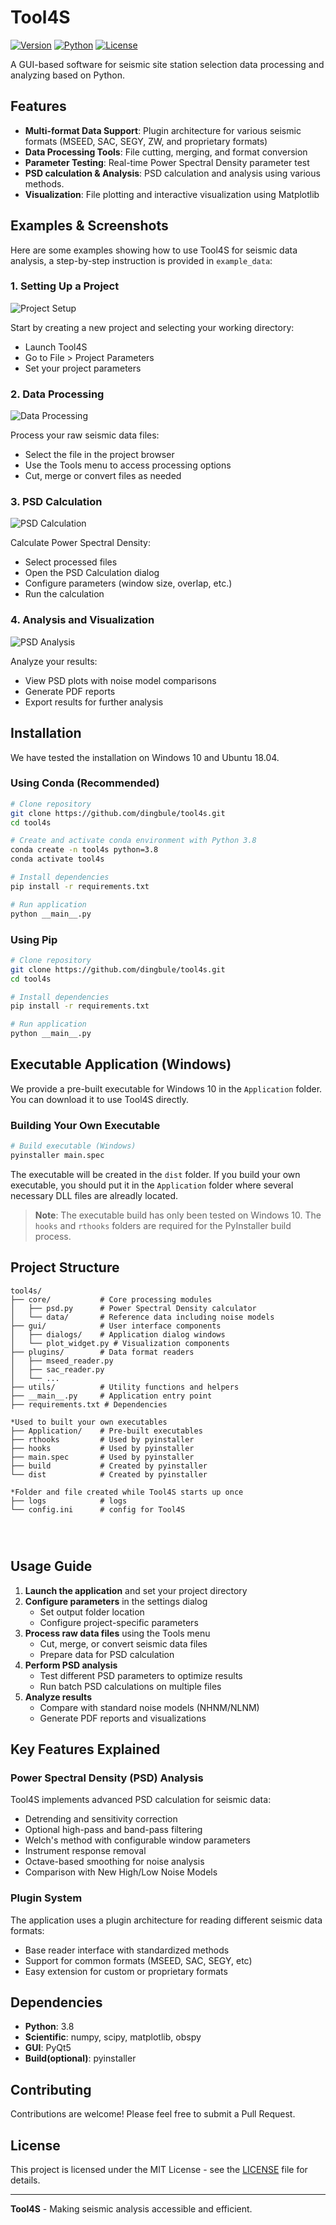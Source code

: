 # Tool4S

[![Version](https://img.shields.io/badge/version-1.0.0-blue.svg)](https://github.com/dingbule/tool4s)
[![Python](https://img.shields.io/badge/python-3.8-green.svg)](https://www.python.org/)
[![License](https://img.shields.io/badge/license-MIT-yellow.svg)](LICENSE)

A GUI-based software for seismic site station selection data processing and analyzing based on Python.

## Features

- **Multi-format Data Support**: Plugin architecture for various seismic formats (MSEED, SAC, SEGY, ZW, and proprietary formats)
- **Data Processing Tools**: File cutting, merging, and format conversion
- **Parameter Testing**: Real-time Power Spectral Density parameter test
- **PSD calculation & Analysis**: PSD calculation and analysis using various methods.
- **Visualization**: File plotting and interactive visualization using Matplotlib

## Examples & Screenshots

Here are some examples showing how to use Tool4S for seismic data analysis, a step-by-step instruction is provided in `example_data`:

### 1. Setting Up a Project

![Project Setup](docs/images/2open_testfile.png)

Start by creating a new project and selecting your working directory:
- Launch Tool4S
- Go to File > Project Parameters
- Set your project parameters

### 2. Data Processing

![Data Processing](docs/images/6add_files_process.png)

Process your raw seismic data files:
- Select the file in the project browser
- Use the Tools menu to access processing options
- Cut, merge or convert files as needed

### 3. PSD Calculation

![PSD Calculation](docs/images/8psd_test.png)

Calculate Power Spectral Density:
- Select processed files
- Open the PSD Calculation dialog
- Configure parameters (window size, overlap, etc.)
- Run the calculation

### 4. Analysis and Visualization

![PSD Analysis](docs/images/10psd_analysis.png)

Analyze your results:
- View PSD plots with noise model comparisons
- Generate PDF reports
- Export results for further analysis

## Installation

We have tested the installation on Windows 10 and Ubuntu 18.04.

### Using Conda (Recommended)

```bash
# Clone repository
git clone https://github.com/dingbule/tool4s.git
cd tool4s

# Create and activate conda environment with Python 3.8
conda create -n tool4s python=3.8
conda activate tool4s

# Install dependencies
pip install -r requirements.txt

# Run application
python __main__.py
```

### Using Pip

```bash
# Clone repository
git clone https://github.com/dingbule/tool4s.git
cd tool4s

# Install dependencies
pip install -r requirements.txt

# Run application
python __main__.py
```

## Executable Application  (Windows)

We provide a pre-built executable for Windows 10 in the `Application` folder. You can download it to use Tool4S directly.

### Building Your Own Executable

```bash
# Build executable (Windows)
pyinstaller main.spec
```

The executable will be created in the `dist` folder. If you build your own executable, you should put it in the `Application` folder where several necessary DLL files are alreadly located.

> **Note**: The executable build has only been tested on Windows 10. The `hooks` and `rthooks` folders are required for the PyInstaller build process.

## Project Structure

```
tool4s/
├── core/           # Core processing modules
│   ├── psd.py      # Power Spectral Density calculator
│   └── data/       # Reference data including noise models
├── gui/            # User interface components
│   ├── dialogs/    # Application dialog windows
│   └── plot_widget.py # Visualization components
├── plugins/        # Data format readers
│   ├── mseed_reader.py
│   ├── sac_reader.py
│   └── ...
├── utils/          # Utility functions and helpers
├── __main__.py     # Application entry point
├── requirements.txt # Dependencies

*Used to built your own executables
├── Application/    # Pre-built executables
├── rthooks         # Used by pyinstaller
├── hooks           # Used by pyinstaller
├── main.spec       # Used by pyinstaller
├── build           # Created by pyinstaller
└── dist            # Created by pyinstaller

*Folder and file created while Tool4S starts up once
├── logs            # logs 
└── config.ini      # config for Tool4S




```

## Usage Guide

1. **Launch the application** and set your project directory
2. **Configure parameters** in the settings dialog
   - Set output folder location
   - Configure project-specific parameters
3. **Process raw data files** using the Tools menu
   - Cut, merge, or convert seismic data files
   - Prepare data for PSD calculation
4. **Perform PSD analysis**
   - Test different PSD parameters to optimize results
   - Run batch PSD calculations on multiple files
5. **Analyze results**
   - Compare with standard noise models (NHNM/NLNM)
   - Generate PDF reports and visualizations

## Key Features Explained

### Power Spectral Density (PSD) Analysis

Tool4S implements advanced PSD calculation for seismic data:

- Detrending and sensitivity correction
- Optional high-pass and band-pass filtering
- Welch's method with configurable window parameters
- Instrument response removal
- Octave-based smoothing for noise analysis
- Comparison with New High/Low Noise Models

### Plugin System

The application uses a plugin architecture for reading different seismic data formats:

- Base reader interface with standardized methods
- Support for common formats (MSEED, SAC, SEGY, etc)
- Easy extension for custom or proprietary formats

## Dependencies

- **Python**: 3.8
- **Scientific**: numpy, scipy, matplotlib, obspy
- **GUI**: PyQt5
- **Build(optional)**: pyinstaller

## Contributing

Contributions are welcome! Please feel free to submit a Pull Request.

## License

This project is licensed under the MIT License - see the [LICENSE](LICENSE) file for details.

---

**Tool4S** - Making seismic analysis accessible and efficient. 